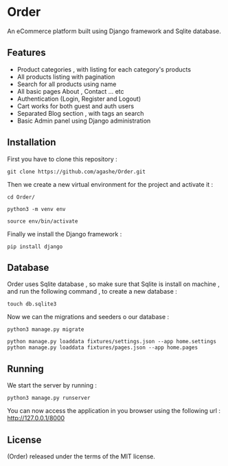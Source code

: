 # Order

An eCommerce platform built using Django framework and Sqlite database.

## Features

* Product categories , with listing for each category's products
* All products listing with pagination 
* Search for all products using name  
* All basic pages About , Contact ... etc
* Authentication (Login, Register and Logout)
* Cart works for both guest and auth users
* Separated Blog section , with tags an search
* Basic Admin panel using Django administration

## Installation

First you have to clone this repository :

```
git clone https://github.com/agashe/Order.git
```

Then we create a new virtual environment for the project and activate it :

```
cd Order/

python3 -m venv env

source env/bin/activate
```

Finally we install the Django framework :

```
pip install django
```

## Database

Order uses Sqlite database , so make sure that Sqlite is install on machine , and run the following command , to create a new database :

```
touch db.sqlite3
```

Now we can the migrations and seeders o our database :

```
python3 manage.py migrate

python manage.py loaddata fixtures/settings.json --app home.settings
python manage.py loaddata fixtures/pages.json --app home.pages
```

## Running

We start the server by running :

```
python3 manage.py runserver
```

You can now access the application in you browser using the following url : http://127.0.0.1/8000

## License
(Order) released under the terms of the MIT license.